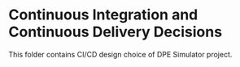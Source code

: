# Continuous Integration and Continuous Delivery Decisions

This folder contains CI/CD design choice of DPE Simulator project.